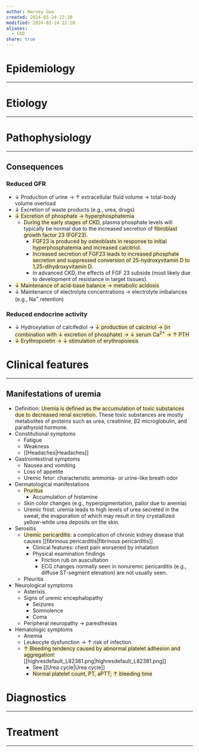 ```yaml
---
author: Harvey Guo
created: 2024-03-24 22:20
modified: 2024-03-24 22:20
aliases:
  - CKD
share: true
---
```

# Epidemiology
---


# Etiology
---


# Pathophysiology
---
## Consequences
### Reduced GFR
- ↓ Production of urine → ↑ extracellular fluid volume → total-body volume overload
- ↓ Excretion of waste products (e.g., urea, drugs)
- <span style="background:rgba(240, 200, 0, 0.2)">↓ Excretion of phosphate → hyperphosphatemia</span>
	- <span style="background:rgba(240, 200, 0, 0.2)">During the early stages of CKD</span>, plasma phosphate levels will typically be normal due to the increased secretion of <span style="background:rgba(240, 200, 0, 0.2)">fibroblast growth factor 23 (FGF23).</span>  
		- <span style="background:rgba(240, 200, 0, 0.2)">FGF23 is produced by osteoblasts in response to initial hyperphosphatemia and increased calcitriol.</span>
		- <span style="background:rgba(240, 200, 0, 0.2)">Increased secretion of FGF23 leads to increased phosphate secretion and suppressed conversion of 25-hydroxyvitamin D to 1,25-dihydroxyvitamin D.</span>
		- In advanced CKD, the effects of FGF 23 subside (most likely due to development of resistance in target tissues).
- <span style="background:rgba(240, 200, 0, 0.2)">↓ Maintenance of acid-base balance  → metabolic acidosis</span>
- ↓ Maintenance of electrolyte concentrations → electrolyte imbalances (e.g., Na<sup>+</sup> retention)
### Reduced endocrine activity
- ↓ Hydroxylation of calcifediol → <span style="background:rgba(240, 200, 0, 0.2)">↓ production of calcitriol → (in combination with ↓ excretion of phosphate) → ↓ serum Ca<sup>2+</sup> → ↑ PTH</span>
- <span style="background:rgba(240, 200, 0, 0.2)">↓ Erythropoietin → ↓ stimulation of erythropoiesis</span>

# Clinical features
---
## Manifestations of uremia
- Definition: <span style="background:rgba(240, 200, 0, 0.2)">Uremia is defined as the accumulation of toxic substances due to decreased renal excretion.</span> These toxic substances are mostly metabolites of proteins such as urea, creatinine, β2 microglobulin, and parathyroid hormone.
- Constitutional symptoms
	- Fatigue
	- Weakness
	- [[Headaches|Headaches]]
- Gastrointestinal symptoms
	- Nausea and vomiting
	- Loss of appetite
	- Uremic fetor: characteristic ammonia- or urine-like breath odor
- Dermatological manifestations
	- <span style="background:rgba(240, 200, 0, 0.2)">Pruritus</span> 
		- Accumulation of histamine
	- Skin color changes (e.g., hyperpigmentation, pallor due to anemia)
	- Uremic frost: uremia leads to high levels of urea secreted in the sweat, the evaporation of which may result in tiny crystallized yellow-white urea deposits on the skin. 
- Serositis
	- <span style="background:rgba(240, 200, 0, 0.2)">Uremic pericarditis</span>: a complication of chronic kidney disease that causes [[fibrinous pericarditis|fibrinous pericarditis]]  
		- Clinical features: chest pain worsened by inhalation
		- Physical examination findings
			- Friction rub on auscultation
			- ECG changes normally seen in nonuremic pericarditis (e.g., diffuse ST-segment elevation) are not usually seen. 
	- Pleuritis
- Neurological symptoms
	- Asterixis
	- Signs of uremic encephalopathy
		- Seizures
		- Somnolence
		- Coma
	- Peripheral neuropathy → paresthesias
- Hematologic symptoms
	- Anemia
	- Leukocyte dysfunction → ↑ risk of infection
	- <span style="background:rgba(240, 200, 0, 0.2)">↑ Bleeding tendency caused by abnormal platelet adhesion and aggregation</span>![[highresdefault_L82381.png|highresdefault_L82381.png]]
		- See [[Urea cycle|Urea cycle]]
		- <span style="background:rgba(240, 200, 0, 0.2)">Normal platelet count, PT, aPTT; ↑ bleeding time</span>

# Diagnostics
---


# Treatment
---

